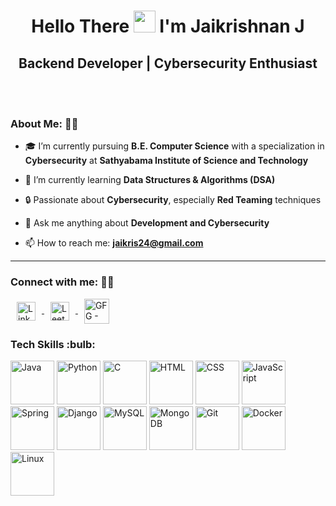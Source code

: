<h1 align="center">Hello There <img src="https://media.giphy.com/media/hvRJCLFzcasrR4ia7z/giphy.gif" width="35"> I'm Jaikrishnan J</h1>  
<h2 align="center">Backend Developer | Cybersecurity Enthusiast </h2>  

&nbsp;  
&nbsp;  
<div>
<!-- Add any image or card you want here if needed -->
</div>

### About Me: 🙋‍♂️  
- 🎓 I’m currently pursuing **B.E. Computer Science** with a specialization in **Cybersecurity** at **Sathyabama Institute of Science and Technology**  

- 🌱 I’m currently learning **Data Structures & Algorithms (DSA)**  

- 🔒 Passionate about **Cybersecurity**, especially **Red Teaming** techniques  

- 💭 Ask me anything about **Development and Cybersecurity**  

- 📫 How to reach me: **[jaikris24@gmail.com](mailto:jaikris24@gmail.com)**  


---


<h3 align="left">Connect with me: 👨‍💻</h3>
<p align="left">
  <a href="https://www.linkedin.com/in/jai-kriz/" target="_blank">
    <img align="center" src="https://raw.githubusercontent.com/rahuldkjain/github-profile-readme-generator/master/src/images/icons/Social/linked-in-alt.svg" alt="LinkedIn - Jaikrishnan J" height="30" width="30" hspace="10" />
  </a>
  <a href="https://leetcode.com/jaikris24/" target="_blank">
    <img align="center" src="https://raw.githubusercontent.com/rahuldkjain/github-profile-readme-generator/master/src/images/icons/Social/leet-code.svg" alt="Leetcode - Jaikrishnan J" height="30" width="30" hspace="10" />
  </a>
  <a href="https://www.geeksforgeeks.org/j4ik2i5x0/" target="_blank">
    <img align="center" src="https://raw.githubusercontent.com/rahuldkjain/github-profile-readme-generator/master/src/images/icons/Social/geeks-for-geeks.svg" alt="GFG - Jaikrishnan J" height="40" width="40" hspace="10" />
  </a>
</p>

<p align="left">
  <h3>Tech Skills :bulb:</h3>
</p>

<div align="left">
  <img width="70" height="70" src="https://img.icons8.com/color/96/java-coffee-cup-logo--v1.png" alt="Java"/>
  <img width="70" height="70" src="https://img.icons8.com/color/96/python--v1.png" alt="Python"/>
  <img width="70" height="70" src="https://img.icons8.com/color/96/c-programming.png" alt="C"/>
  <img width="70" height="70" src="https://img.icons8.com/color/96/html-5.png" alt="HTML"/>
  <img width="70" height="70" src="https://img.icons8.com/color/96/css3.png" alt="CSS"/>
  <img width="70" height="70" src="https://img.icons8.com/color/96/javascript--v1.png" alt="JavaScript"/>
  <img width="70" height="70" src="https://img.icons8.com/color/80/spring-logo.png" alt="Spring"/>
  <img width="70" height="70" src="https://img.icons8.com/material-outlined/80/django.png" alt="Django"/>
  <img width="70" height="70" src="https://img.icons8.com/color/80/mysql-logo.png" alt="MySQL"/>
  <img width="70" height="70" src="https://img.icons8.com/color/80/mongo-db.png" alt="MongoDB"/>
  <img width="70" height="70" src="https://img.icons8.com/color/80/git.png" alt="Git"/>
  <img width="70" height="70" src="https://img.icons8.com/fluency/80/docker.png" alt="Docker"/>
  <img width="70" height="70" src="https://img.icons8.com/color/80/linux--v1.png" alt="Linux"/>
</div>




